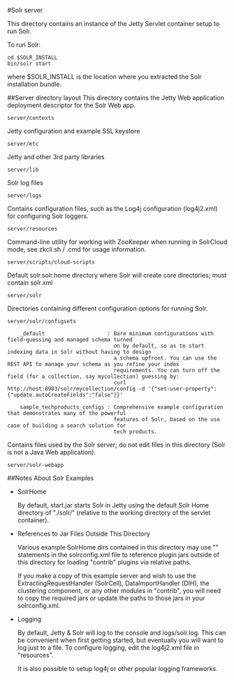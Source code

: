 <!--
 Licensed to the Apache Software Foundation (ASF) under one or more
 contributor license agreements.  See the NOTICE file distributed with
 this work for additional information regarding copyright ownership.
 The ASF licenses this file to You under the Apache License, Version 2.0
 (the "License"); you may not use this file except in compliance with
 the License.  You may obtain a copy of the License at

     http://www.apache.org/licenses/LICENSE-2.0

 Unless required by applicable law or agreed to in writing, software
 distributed under the License is distributed on an "AS IS" BASIS,
 WITHOUT WARRANTIES OR CONDITIONS OF ANY KIND, either express or implied.
 See the License for the specific language governing permissions and
 limitations under the License.
-->

#Solr server


This directory contains an instance of the Jetty Servlet container setup to 
run Solr.

To run Solr:

    cd $SOLR_INSTALL
    bin/solr start

where $SOLR_INSTALL is the location where you extracted the Solr installation bundle.

##Server directory layout
  This directory contains the Jetty Web application deployment descriptor for the Solr Web app.

    server/contexts

  Jetty configuration and example SSL keystore

    server/etc

  Jetty and other 3rd party libraries

    server/lib

  Solr log files

    server/logs

  Contains configuration files, such as the Log4j configuration (log4j2.xml) for configuring Solr loggers.

    server/resources

  Command-line utility for working with ZooKeeper when running in SolrCloud mode, see zkcli.sh / .cmd for
  usage information.

    server/scripts/cloud-scripts

  Default solr.solr.home directory where Solr will create core directories; must contain solr.xml

    server/solr

  Directories containing different configuration options for running Solr.

    server/solr/configsets

        _default                    : Bare minimum configurations with field-guessing and managed schema turned
                                      on by default, so as to start indexing data in Solr without having to design
                                      a schema upfront. You can use the REST API to manage your schema as you refine your index
                                      requirements. You can turn off the field (for a collection, say mycollection) guessing by:
                                      curl http://host:8983/solr/mycollection/config -d '{"set-user-property": {"update.autoCreateFields":"false"}}'
    
        sample_techproducts_configs : Comprehensive example configuration that demonstrates many of the powerful
                                      features of Solr, based on the use case of building a search solution for
                                      tech products.
  
  Contains files used by the Solr server; do not edit files in this directory (Solr is not a Java Web application).

    server/solr-webapp



##Notes About Solr Examples

* SolrHome 

    By default, start.jar starts Solr in Jetty using the default Solr Home
    directory of "./solr/" (relative to the working directory of the servlet 
    container).

* References to Jar Files Outside This Directory

    Various example SolrHome dirs contained in this directory may use "<lib>"
    statements in the solrconfig.xml file to reference plugin jars outside of 
    this directory for loading "contrib" plugins via relative paths.  

    If you make a copy of this example server and wish to use the 
    ExtractingRequestHandler (SolrCell), DataImportHandler (DIH), the 
    clustering component, or any other modules in "contrib", you will need to 
    copy the required jars or update the paths to those jars in your 
    solrconfig.xml.

* Logging 

    By default, Jetty & Solr will log to the console and logs/solr.log. This can
    be convenient when first getting started, but eventually you will want to
    log just to a file. To configure logging, edit the log4j2.xml file in
    "resources".

    It is also possible to setup log4j or other popular logging frameworks.

